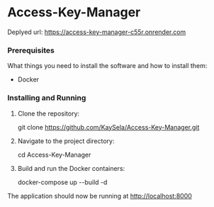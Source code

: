 # Access-Key-Manager

Deplyed url: https://access-key-manager-c55r.onrender.com

### Prerequisites

What things you need to install the software and how to install them:

- Docker

### Installing and Running


1. Clone the repository:

    git clone https://github.com/KaySela/Access-Key-Manager.git
    

2. Navigate to the project directory:

    cd Access-Key-Manager
    

3. Build and run the Docker containers:
    
    docker-compose up --build -d


The application should now be running at [http://localhost:8000](http://localhost:8000)

